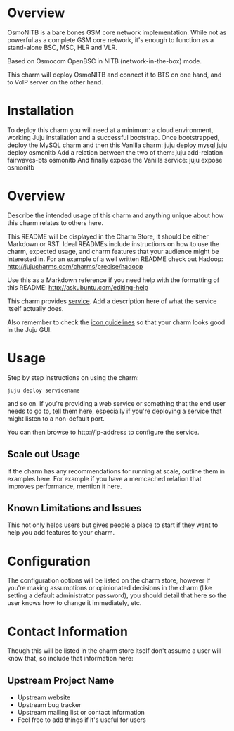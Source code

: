 # Overview

OsmoNITB is a bare bones GSM core network implementation. While not as powerful as a complete GSM core network, it's enough to function as a stand-alone BSC, MSC, HLR and VLR.

Based on Osmocom OpenBSC in NITB (network-in-the-box) mode.

This charm will deploy OsmoNITB and connect it to BTS on one hand, and to VoIP server on the other hand.

# Installation

To deploy this charm you will need at a minimum: a cloud environment, working Juju installation and a successful bootstrap. Once bootstrapped, deploy the MySQL charm and then this Vanilla charm:
    juju deploy mysql
    juju deploy osmonitb
Add a relation between the two of them:
    juju add-relation fairwaves-bts osmonitb
And finally expose the Vanilla service:
    juju expose osmonitb

# Overview

Describe the intended usage of this charm and anything unique about how this charm relates to others here. 

This README will be displayed in the Charm Store, it should be either Markdown or RST. Ideal READMEs include instructions on how to use the charm, expected usage, and charm features that your audience might be interested in. For an example of a well written README check out Hadoop: http://jujucharms.com/charms/precise/hadoop

Use this as a Markdown reference if you need help with the formatting of this README: http://askubuntu.com/editing-help

This charm provides [service](http://example.com). Add a description here of what the service itself actually does.

Also remember to check the [icon guidelines](https://juju.ubuntu.com/docs/authors-charm-icon.html) so that your charm looks good in the Juju GUI.

# Usage

Step by step instructions on using the charm:

    juju deploy servicename

and so on. If you're providing a web service or something that the end user needs to go to, tell them here, especially if you're deploying a service that might listen to a non-default port. 

You can then browse to http://ip-address to configure the service. 

## Scale out Usage

If the charm has any recommendations for running at scale, outline them in examples here. For example if you have a memcached relation that improves performance, mention it here. 

## Known Limitations and Issues

This not only helps users but gives people a place to start if they want to help you add features to your charm. 

# Configuration

The configuration options will be listed on the charm store, however If you're making assumptions or opinionated decisions in the charm (like setting a default administrator password), you should detail that here so the user knows how to change it immediately, etc.

# Contact Information

Though this will be listed in the charm store itself don't assume a user will know that, so include that information here:

## Upstream Project Name

- Upstream website
- Upstream bug tracker
- Upstream mailing list or contact information
- Feel free to add things if it's useful for users
